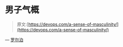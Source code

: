 # 男子气概

> 原文:[https://devops.com/a-sense-of-masculinity/](https://devops.com/a-sense-of-masculinity/)

— [罗尔泊](https://devops.com/author/breselman/)